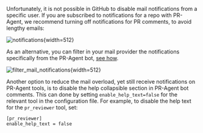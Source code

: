 
Unfortunately, it is not possible in GitHub to disable mail notifications from a specific user.
If you are subscribed to notifications for a repo with PR-Agent, we recommend turning off notifications for PR comments, to avoid lengthy emails:

![notifications](https://codium.ai/images/ai_pr_agent/notifications.png){width=512}

As an alternative, you can filter in your mail provider the notifications specifically from the PR-Agent bot, [see how](https://www.quora.com/How-can-you-filter-emails-for-specific-people-in-Gmail#:~:text=On%20the%20Filters%20and%20Blocked,the%20body%20of%20the%20email).

![filter_mail_notifications](https://codium.ai/images/ai_pr_agent/filter_mail_notifications.png){width=512}


Another option to reduce the mail overload, yet still receive notifications on PR-Agent tools, is to disable the help collapsible section in PR-Agent bot comments. 
This can done by setting `enable_help_text=false` for the relevant tool in the configuration file.
For example, to disable the help text for the `pr_reviewer` tool, set:
```
[pr_reviewer]
enable_help_text = false
```